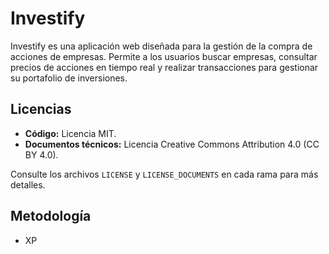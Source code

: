 # Investify

Investify es una aplicación web diseñada para la gestión de la compra de acciones de empresas. Permite a los usuarios buscar empresas, consultar precios de acciones en tiempo real y realizar transacciones para gestionar su portafolio de inversiones.

## Licencias
- **Código:** Licencia MIT.  
- **Documentos técnicos:** Licencia Creative Commons Attribution 4.0 (CC BY 4.0).  

Consulte los archivos `LICENSE` y `LICENSE_DOCUMENTS` en cada rama para más detalles.

## Metodología
- XP
